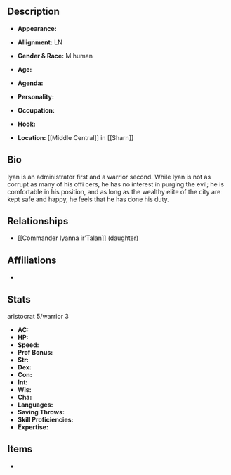 ## Description
- **Appearance:** 

- **Allignment:** LN

- **Gender & Race:** M human

- **Age:** 

- **Agenda:** 

- **Personality:** 

- **Occupation:** 

- **Hook:** 

- **Location:** [[Middle Central]] in [[Sharn]]

## Bio
Iyan is an administrator first and a warrior second. While Iyan is not as corrupt as many of his offi cers, he has no interest in purging the evil; he is comfortable in his position, and as long as the wealthy elite of the city are kept safe and happy, he feels that he has done his duty.

## Relationships
- [[Commander Iyanna ir’Talan]] (daughter)

## Affiliations
- 

## Stats
aristocrat 5/warrior 3
- **AC:** 
- **HP:** 
- **Speed:** 
- **Prof Bonus:** 
- **Str:** 
- **Dex:** 
- **Con:** 
- **Int:** 
- **Wis:** 
- **Cha:** 
- **Languages:** 
- **Saving Throws:** 
- **Skill Proficiencies:** 
- **Expertise:** 


## Items
- 

